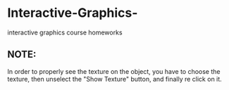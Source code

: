 # Interactive-Graphics-
interactive graphics course homeworks
## NOTE:
In order to properly see the texture on the object, you have to choose the texture, then unselect the "Show Texture" button, and finally re click on it. 
